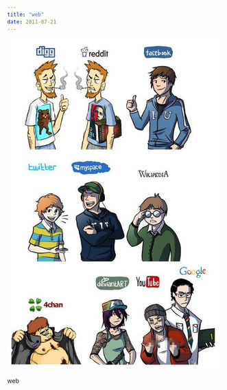 ```yaml
---
title: "web"
date: 2011-07-21
---
```


![2011-07-21-ed6hr023.jpeg](/images/2011-07-21-ed6hr023.jpeg)

web